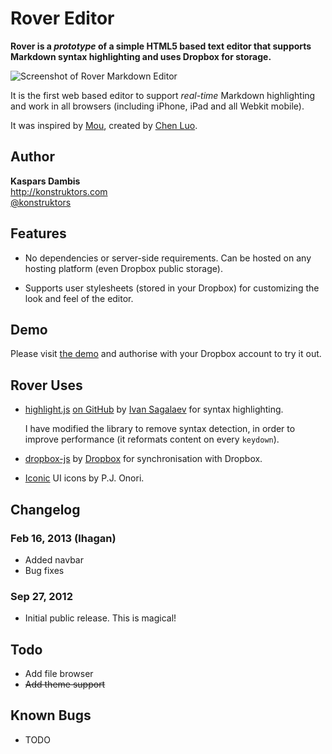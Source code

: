 # Rover Editor

**Rover is a *prototype* of a simple HTML5 based text editor that supports Markdown syntax highlighting and uses Dropbox for storage.**

![Screenshot of Rover Markdown Editor](https://raw.github.com/kasparsd/rover-editor/master/screenshot.png)

It is the first web based editor to support *real-time* Markdown highlighting and work in all browsers (including iPhone, iPad and all Webkit mobile).

It was inspired by [Mou](http://mouapp.com/), created by [Chen Luo](http://chenluois.com/).

## Author

**Kaspars Dambis**  
<http://konstruktors.com>  
[@konstruktors](http://twitter.com/konstruktors)


## Features

* 	No dependencies or server-side requirements. Can be hosted on any hosting platform (even Dropbox public storage).

* 	Supports user stylesheets (stored in your Dropbox) for customizing the look and feel of the editor.


## Demo

Please visit [the demo](https://dl.dropbox.com/u/103808/rover-editor/index.html) and authorise with your Dropbox account to try it out.

## Rover Uses

* 	[highlight.js](http://softwaremaniacs.org/soft/highlight/en/) [on GitHub](https://github.com/isagalaev/highlight.js) by [Ivan Sagalaev](http://softwaremaniacs.org/) for syntax highlighting.
	
	I have modified the library to remove syntax detection, in order to improve performance (it reformats content on every `keydown`).

* 	[dropbox-js](https://github.com/dropbox/dropbox-js) by [Dropbox](https://github.com/dropbox) for synchronisation with Dropbox.

* 	[Iconic](http://somerandomdude.com/work/iconic/) UI icons by P.J. Onori.

## Changelog

### Feb 16, 2013 (lhagan)

* 	Added navbar
* 	Bug fixes

### Sep 27, 2012

* 	Initial public release. This is magical!


## Todo

* 	Add file browser
* 	<del>Add theme support</del>


## Known Bugs

* 	TODO